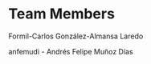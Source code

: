 Team Members
==================
Formil-Carlos González-Almansa Laredo

anfemudi - Andrés Felipe Muñoz Días

